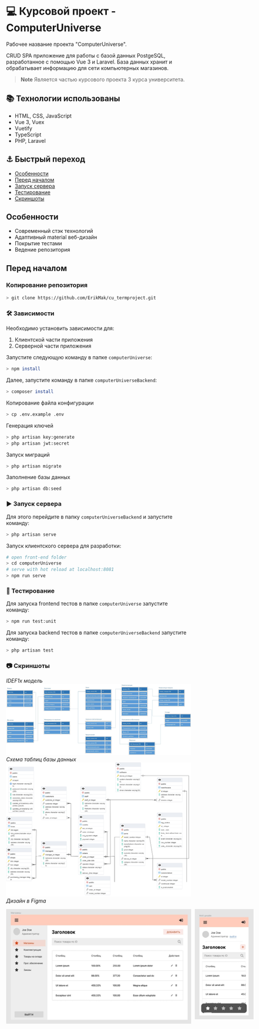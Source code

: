 # :computer: Курсовой проект - ComputerUniverse 
Рабочее название проекта "ComputerUniverse".

CRUD SPA приложение для работы с базой данных PostgeSQL, разработанное с помощью Vue 3 и Laravel. База данных хранит и обрабатывает информацию для сети компьютерных магазинов. 

> **Note** Является частью курсового проекта 3 курса университета. 

## :books: Технологии использованы
* HTML, CSS, JavaScript
* Vue 3, Vuex
* Vuetify
* TypeScript
* PHP, Laravel

## :anchor: Быстрый переход

* [Особенности](#features)
* [Перед началом](#start)
* [Запуск сервера](#run)
* [Тестирование](#tests)
* [Скриншоты](#shots)

<a name="features"></a>

## Особенности
- Современный стэк технологий
- Адаптивный material веб-дизайн
- Покрытие тестами
- Ведение репозитория

<a name="start"></a>

## Перед началом
### Копирование репозитория
```bash
> git clone https://github.com/ErikMak/cu_termproject.git
```

### :hammer_and_wrench: Зависимости
Необходимо установить зависимости для:

1. Клиентской части приложения
2. Серверной части приложения

Запустите следующую команду в папке `computerUniverse`:
```bash
> npm install
```
Далее, запустите команду в папке `computerUniverseBackend`:
```bash
> composer install
```
Копирование файла конфигурации
```bash
> cp .env.example .env
```
Генерация ключей
```bash
> php artisan key:generate
> php artisan jwt:secret
```
Запуск миграций
```bash
> php artisan migrate
```
Заполнение базы данных
```bash
> php artisan db:seed
```

<a name="run"></a>

### :arrow_forward: Запуск сервера
Для этого перейдите в папку `computerUniverseBackend` и запустите команду:
```bash
> php artisan serve
```

Запуск клиентского сервера для разработки:
```bash
# open front-end folder
> cd computerUniverse
# serve with hot reload at localhost:8081
> npm run serve
```
<a name="tests"></a>
### :memo: Тестирование
Для запуска frontend тестов в папке `computerUniverse` запустите команду:
```bash
> npm run test:unit
```
Для запуска backend тестов в папке `computerUniverseBackend` запустите команду:
```bash
> php artisan test
```
<a name="shots"></a>
### :camera: Скриншоты
_IDEF1x модель_
<img src="res/tables.jpg" />
_Схема таблиц базы данных_
<img src="res/tables_2.png" />
_Дизайн в Figma_
<div style="display: flex">
<img src="res/design_1.jpg" style="margin-right: 10px"/>
<img src="res/design_2.jpg" height=300/>
</div>